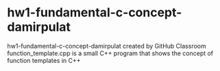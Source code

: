 # hw1-fundamental-c-concept-damirpulat  
hw1-fundamental-c-concept-damirpulat created by GitHub Classroom  
function_template.cpp is a small C++ program that shows the concept of function templates in C++
